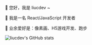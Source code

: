 
👋 您好，我是 liucdev ~

🚀 我是一名 React/JavaScript 开发者

🎨 业余爱好是：像素画、H5游戏开发、跑步

![liucdev's GitHub stats](https://github-readme-stats.vercel.app/api?username=liucdev&show_icons=true&count_private=true&theme=react)

<!-- ![liucdev's GitHub Top Langs](https://github-readme-stats.vercel.app/api/top-langs/?username=liucdev&theme=react) -->
